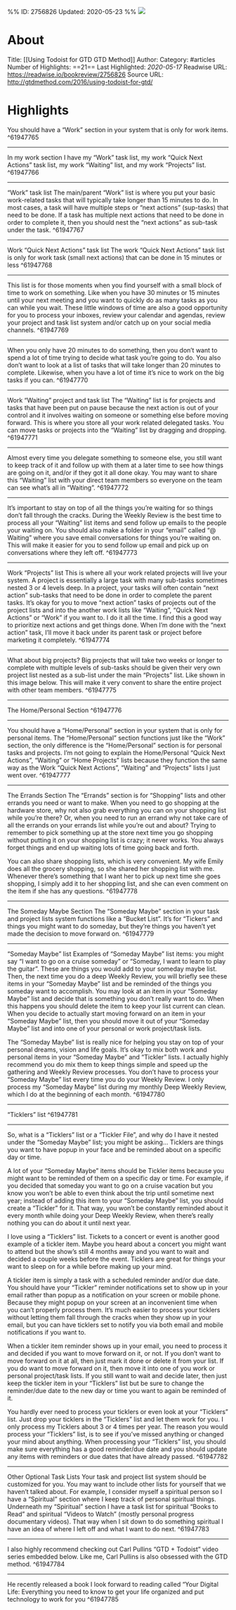 %%
ID: 2756826
Updated: 2020-05-23
%%
![](https://readwise-assets.s3.amazonaws.com/static/images/article0.00998d930354.png)

# About
Title: [[Using Todoist for GTD  GTD Method]]
Author: 
Category: #articles
Number of Highlights: ==21==
Last Highlighted: *2020-05-17*
Readwise URL: https://readwise.io/bookreview/2756826
Source URL: http://gtdmethod.com/2016/using-todoist-for-gtd/


# Highlights 
You should have a “Work” section in your system that is only for work items.  ^61947765

---

In my work section I have my “Work” task list, my work “Quick Next Actions” task list, my work “Waiting” list, and my work “Projects” list.  ^61947766

---

“Work” task list
The main/parent “Work” list is where you put your basic work-related tasks that will typically take longer than 15 minutes to do. In most cases, a task will have multiple steps or “next actions” (sup-tasks) that need to be done. If a task has multiple next actions that need to be done in order to complete it, then you should nest the “next actions” as sub-task under the task.  ^61947767

---

Work “Quick Next Actions” task list
The work “Quick Next Actions” task list is only for work task (small next actions) that can be done in 15 minutes or less  ^61947768

---

This list is for those moments when you find yourself with a small block of time to work on something. Like when you have 30 minutes or 15 minutes until your next meeting and you want to quickly do as many tasks as you can while you wait. These little windows of time are also a good opportunity for you to process your inboxes, review your calendar and agendas, review your project and task list system and/or catch up on your social media channels.  ^61947769

---

When you only have 20 minutes to do something, then you don’t want to spend a lot of time trying to decide what task you’re going to do. You also don’t want to look at a list of tasks that will take longer than 20 minutes to complete. Likewise, when you have a lot of time it’s nice to work on the big tasks if you can.  ^61947770

---

Work “Waiting” project and task list
The “Waiting” list is for projects and tasks that have been put on pause because the next action is out of your control and it involves waiting on someone or something else before moving forward. This is where you store all your work related delegated tasks. You can move tasks or projects into the “Waiting” list by dragging and dropping.  ^61947771

---

Almost every time you delegate something to someone else, you still want to keep track of it and follow up with them at a later time to see how things are going on it, and/or if they got it all done okay. You may want to share this “Waiting” list with your direct team members so everyone on the team can see what’s all in “Waiting”.  ^61947772

---

It’s important to stay on top of all the things you’re waiting for so things don’t fall through the cracks. During the Weekly Review is the best time to process all your “Waiting” list items and send follow up emails to the people your waiting on. You should also make a folder in your “email” called “@ Waiting” where you save email conversations for things you’re waiting on. This will make it easier for you to send follow up email and pick up on conversations where they left off.  ^61947773

---

Work “Projects” list
This is where all your work related projects will live your system. A project is essentially a large task with many sub-tasks sometimes nested 3 or 4 levels deep. In a project, your tasks will often contain “next action” sub-tasks that need to be done in order to complete the parent tasks. It’s okay for you to move “next action” tasks of projects out of the project lists and into the another work lists like “Waiting”, “Quick Next Actions” or “Work” if you want to. I do it all the time. I find this a good way to prioritize next actions and get things done. When I’m done with the “next action” task, I’ll move it back under its parent task or project before marketing it completely.  ^61947774

---

What about big projects?
Big projects that will take two weeks or longer to complete with multiple levels of sub-tasks should be given their very own project list nested as a sub-list under the main “Projects” list. Like shown in this image below. This will make it very convent to share the entire project with other team members.  ^61947775

---

The Home/Personal Section  ^61947776

---

You should have a “Home/Personal” section in your system that is only for personal items. The “Home/Personal” section functions just like the “Work” section, the only difference is the “Home/Personal” section is for personal tasks and projects. I’m not going to explain the Home/Personal “Quick Next Actions”, “Waiting” or “Home Projects” lists because they function the same way as the Work “Quick Next Actions”, “Waiting” and “Projects” lists I just went over.  ^61947777

---

The Errands Section
The “Errands” section is for “Shopping” lists and other errands you need or want to make. When you need to go shopping at the hardware store, why not also grab everything you can on your shopping list while you’re there? Or, when you need to run an errand why not take care of all the errands on your errands list while you’re out and about? Trying to remember to pick something up at the store next time you go shopping without putting it on your shopping list is crazy; it never works. You always forget things and end up waiting lots of time going back and forth.

You can also share shopping lists, which is very convenient. My wife Emily does all the grocery shopping, so she shared her shopping list with me. Whenever there’s something that I want her to pick up next time she goes shopping, I simply add it to her shopping list, and she can even comment on the item if she has any questions.  ^61947778

---

The Someday Maybe Section
The “Someday Maybe” section in your task and project lists system functions like a “Bucket List”. It’s for “Tickers” and things you might want to do someday, but they’re things you haven’t yet made the decision to move forward on.  ^61947779

---

“Someday Maybe” list
Examples of “Someday Maybe” list items: you might say “I want to go on a cruise someday” or “Someday, I want to learn to play the guitar”. These are things you would add to your someday maybe list. Then, the next time you do a deep Weekly Review, you will briefly see these items in your “Someday Maybe” list and be reminded of the things you someday want to accomplish. You may look at an item in your “Someday Maybe” list and decide that is something you don’t really want to do. When this happens you should delete the item to keep your list current can clean. When you decide to actually start moving forward on an item in your “Someday Maybe” list, then you should move it out of your “Someday Maybe” list and into one of your personal or work project/task lists.

The “Someday Maybe” list is really nice for helping you stay on top of your personal dreams, vision and life goals. It’s okay to mix both work and personal items in your “Someday Maybe” and “Tickler” lists. I actually highly recommend you do mix them to keep things simple and speed up the gathering and Weekly Review processes. You don’t have to process your “Someday Maybe” list every time you do your Weekly Review. I only process my “Someday Maybe” list during my monthly Deep Weekly Review, which I do at the beginning of each month.  ^61947780

---

“Ticklers” list  ^61947781

---

So, what is a “Ticklers” list or a “Tickler File”, and why do I have it nested under the “Someday Maybe” list; you might be asking… Ticklers are things you want to have popup in your face and be reminded about on a specific day or time.

A lot of your “Someday Maybe” items should be Tickler items because you might want to be reminded of them on a specific day or time. For example, if you decided that someday you want to go on a cruise vacation but you know you won’t be able to even think about the trip until sometime next year; instead of adding this item to your “Someday Maybe” list, you should create a “Tickler” for it. That way, you won’t be constantly reminded about it every month while doing your Deep Weekly Review, when there’s really nothing you can do about it until next year.

I love using a “Ticklers” list. Tickets to a concert or event is another good example of a tickler item. Maybe you heard about a concert you might want to attend but the show’s still 4 months away and you want to wait and decided a couple weeks before the event. Ticklers are great for things your want to sleep on for a while before making up your mind.

A tickler item is simply a task with a scheduled reminder and/or due date. You should have your “Tickler” reminder notifications set to show up in your email rather than popup as a notification on your screen or mobile phone. Because they might popup on your screen at an inconvenient time when you can’t properly process them. It’s much easier to process your ticklers without letting them fall through the cracks when they show up in your email, but you can have ticklers set to notify you via both email and mobile notifications if you want to.

When a tickler item reminder shows up in your email, you need to process it and decided if you want to move forward on it, or not. If you don’t want to move forward on it at all, then just mark it done or delete it from your list. If you do want to move forward on it, then move it into one of you work or personal project/task lists. If you still want to wait and decide later, then just keep the tickler item in your “Ticklers” list but be sure to change the reminder/due date to the new day or time you want to again be reminded of it.

You hardly ever need to process your ticklers or even look at your “Ticklers” list. Just drop your ticklers in the “Ticklers” list and let them work for you. I only process my Ticklers about 3 or 4 times per year. The reason you would process your “Ticklers” list, is to see if you’ve missed anything or changed your mind about anything. When processing your “Ticklers” list, you should make sure everything has a good reminder/due date and you should update any items with reminders or due dates that have already passed.  ^61947782

---

Other Optional Task Lists
Your task and project list system should be customized for you. You may want to include other lists for yourself that we haven’t talked about. For example, I consider myself a spiritual person so I have a “Spiritual” section where I keep track of personal spiritual things. Underneath my “Spiritual” section I have a task list for spiritual “Books to Read” and spiritual “Videos to Watch” (mostly personal progress documentary videos). That way when I sit down to do something spiritual I have an idea of where I left off and what I want to do next.  ^61947783

---

I also highly recommend checking out Carl Pullins “GTD + Todoist” video series embedded below. Like me, Carl Pullins is also obsessed with the GTD method.  ^61947784

---

He recently released a book I look forward to reading called “Your Digital Life: Everything you need to know to get your life organized and put technology to work for you  ^61947785

